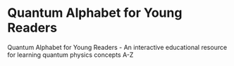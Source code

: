 # Quantum Alphabet for Young Readers
Quantum Alphabet for Young Readers - An interactive educational resource for learning quantum physics concepts A-Z
